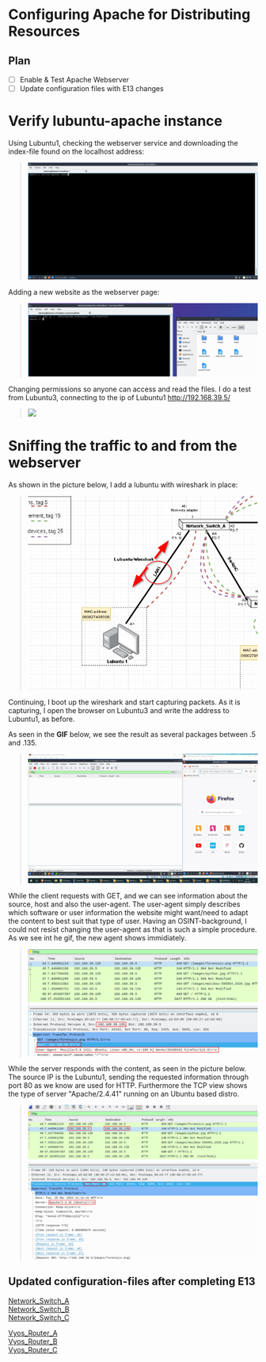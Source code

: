 # Configuring Apache for Distributing Resources

## Plan

- [ ] Enable & Test Apache Webserver
- [ ] Update configuration files with E13 changes

# Verify lubuntu-apache instance

Using Lubuntu1, checking the webserver service and downloading the index-file found on the localhost address:

>![](/documentation/E13/testinglocalhost.gif)

Adding a new website as the webserver page:

>![](/documentation/E13/copywebtech.png)

Changing permissions so anyone can access and read the files. I do a test from Lubuntu3, connecting to the ip of Lubuntu1 http://192.168.39.5/

>![](/documentation/E13/testingportfolio.gif)


# Sniffing the traffic to and from the webserver

As shown in the picture below, I add a lubuntu with wireshark in place:

>![](/documentation/E13/wiresharklocation.png)

Continuing, I boot up the wireshark and start capturing packets. As it is capturing, I open the browser on Lubuntu3 and write the address to Lubuntu1, as before.

As seen in the **GIF** below, we see the result as several packages between .5 and .135. 

>![](/documentation/E13/capturingpackets.gif)


While the client requests with GET, and we can see information about the source, host and also the user-agent. The user-agent simply describes which software or user information the website might want/need to adapt the content to best suit that type of user. Having an OSINT-background, I could not resist changing the user-agent as that is such a simple procedure. As we see int he gif, the new agent shows immidiately. 

>![](/documentation/E13/GET.png)

While the server responds with the content, as seen in the picture below. The source IP is the Lubuntu1, sending the requested information through port 80
 as we know are used for HTTP. Furthermore the TCP view shows the type of server "Apache/2.4.41" running on an Ubuntu based distro. 

>![](/documentation/E13/http.png)


## Updated configuration-files after completing E13

[Network_Switch_A](/documentation/E12/Config_files/E12-SwitchAu.cfg)\
[Network_Switch_B](/documentation/E12/Config_files/E12-SwitchBu.cfg)\
[Network_Switch_C](/documentation/E12/Config_files/E12-SwitchCu.cfg)

[Vyos_Router_A](/documentation/E12/Config_files/E12-RouterAu.cfg) \
[Vyos_Router_B](/documentation/E12/Config_files/E12-RouterBu.cfg) \
[Vyos_Router_C](/documentation/E12/Config_files/E12-RouterCu.cfg) 
